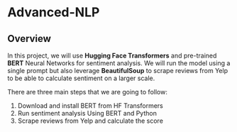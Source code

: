 # Advanced-NLP

## Overview
In this project, we will use **Hugging Face Transformers** and pre-trained **BERT** Neural Networks for sentiment analysis. We will run the model using a single prompt but also leverage **BeautifulSoup** to scrape reviews from Yelp to be able to calculate sentiment on a larger scale.

There are three main steps that we are going to follow:
1. Download and install BERT from HF Transformers
2. Run sentiment analysis Using BERT and Python
3. Scrape reviews from Yelp and calculate the score
